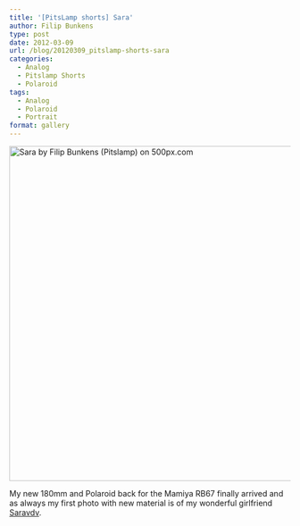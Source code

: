 ```yaml
---
title: '[PitsLamp shorts] Sara'
author: Filip Bunkens
type: post
date: 2012-03-09
url: /blog/20120309_pitslamp-shorts-sara
categories:
  - Analog
  - Pitslamp Shorts
  - Polaroid
tags:
  - Analog
  - Polaroid
  - Portrait
format: gallery
---
```

[<img src="http://pcdn.500px.net/5641270/110f0ae89eda86ad5f78b408c18125cde81e8b2b/4.jpg" alt="Sara by Filip Bunkens (Pitslamp) on 500px.com" width="600px" />][1]

My new 180mm and Polaroid back for the Mamiya RB67 finally arrived and as always my first photo with new material is of my wonderful girlfriend <a href="http://www.saravdv.be" title="There are no endings, only new beginnings" rel="muse friend met">Saravdv</a>.

 [1]: http://500px.com/photo/5641270
